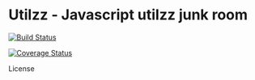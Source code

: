 # Utilzz - Javascript utilzz junk room

[![Build Status](https://travis-ci.org/striptik/utilzz.svg?branch=master)](https://travis-ci.org/striptik/utilzz)

[![Coverage Status](https://coveralls.io/repos/github/striptik/utilzz/badge.svg?branch=master)](https://coveralls.io/github/striptik/utilzz?branch=master)

License
